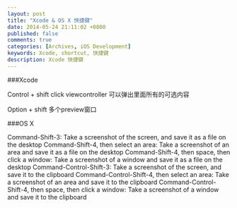 ```yaml
---
layout: post
title: "Xcode & OS X 快捷键"
date: 2014-05-24 21:11:02 +0800
published: false
comments: true
categories: [Archives, iOS Development]
keywords: Xcode, shortcut, 快捷键
description: Xcode 快捷键
---
```

###Xcode

Control + shift click viewcontroller 可以弹出里面所有的可选内容

Option + shift 多个preview窗口


###OS X

Command-Shift-3: Take a screenshot of the screen, and save it as a file on the desktop
Command-Shift-4, then select an area: Take a screenshot of an area and save it as a file on the desktop
Command-Shift-4, then space, then click a window: Take a screenshot of a window and save it as a file on the desktop
Command-Control-Shift-3: Take a screenshot of the screen, and save it to the clipboard
Command-Control-Shift-4, then select an area: Take a screenshot of an area and save it to the clipboard
Command-Control-Shift-4, then space, then click a window: Take a screenshot of a window and save it to the clipboard
